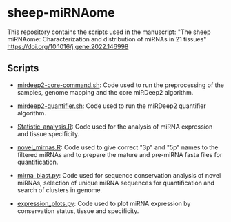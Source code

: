 # sheep-miRNAome
This repository contains the scripts used in the manuscript: "The sheep miRNAome: Characterization and distribution of miRNAs in 21 tissues" https://doi.org/10.1016/j.gene.2022.146998

## Scripts
* [mirdeep2-core-command.sh](/mirdeep2-core-command.sh): Code used to run the preprocessing of the samples, genome mapping and the core miRDeep2 algorithm.

* [mirdeep2-quantifier.sh](/mirdeep2-quantifier.sh): Code used to run the miRDeep2 quantifier algorithm.

* [Statistic_analysis.R](/Statistic_analysis.R): Code used for the analysis of miRNA expression and tissue specificity.

* [novel_mirnas.R](/novel_mirnas.R): Code used to give correct "3p" and "5p" names to the filtered miRNAs and to prepare the mature and pre-miRNA fasta files for quantification.  

* [mirna_blast.py](/mirna_blast.py): Code used for sequence conservation analysis of novel miRNAs, selection of unique miRNA sequences for quantification and search of clusters in genome.

* [expression_plots.py](/expression_plots.py): Code used to plot miRNA expression by conservation status, tissue and specificity.
